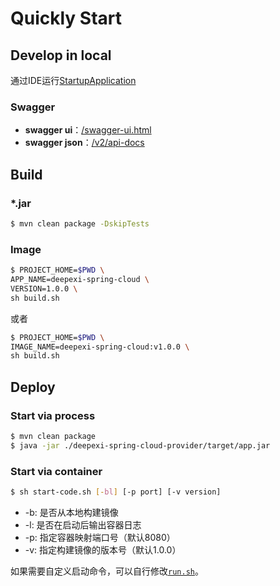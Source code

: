 # Quickly Start

## Develop in local

通过IDE运行[StartupApplication](/deepexi-spring-cloud-provider/src/main/java/cc/com/StartupApplication.java)

### Swagger

- **swagger ui**：[/swagger-ui.html](http://127.0.0.1:8080/swagger-ui.html)
- **swagger json**：[/v2/api-docs](http://127.0.0.1:8080/v2/api-docs)

## Build

### *.jar

```bash
$ mvn clean package -DskipTests
```

### Image

```bash
$ PROJECT_HOME=$PWD \
APP_NAME=deepexi-spring-cloud \
VERSION=1.0.0 \
sh build.sh
```

或者

```bash
$ PROJECT_HOME=$PWD \
IMAGE_NAME=deepexi-spring-cloud:v1.0.0 \
sh build.sh
```

## Deploy

### Start via process

```bash
$ mvn clean package
$ java -jar ./deepexi-spring-cloud-provider/target/app.jar
```

### Start via container

```bash
$ sh start-code.sh [-bl] [-p port] [-v version]
```

- -b: 是否从本地构建镜像
- -l: 是否在启动后输出容器日志
- -p: 指定容器映射端口号（默认8080）
- -v: 指定构建镜像的版本号（默认1.0.0）

如果需要自定义启动命令，可以自行修改[`run.sh`](/run.sh)。
